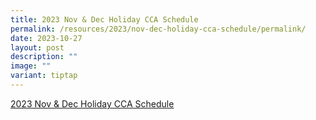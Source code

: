 ```yaml
---
title: 2023 Nov & Dec Holiday CCA Schedule
permalink: /resources/2023/nov-dec-holiday-cca-schedule/permalink/
date: 2023-10-27
layout: post
description: ""
image: ""
variant: tiptap
---
```

<p><a href="https://docs.google.com/spreadsheets/d/1_CfNFL_2QhP96oX6Z2NPOZDJXt7V9qHY/edit?usp=sharing&amp;ouid=115100839027229621374&amp;rtpof=true&amp;sd=true" rel="noopener noreferrer nofollow" target="_blank">2023 Nov &amp; Dec Holiday CCA Schedule</a>
</p>